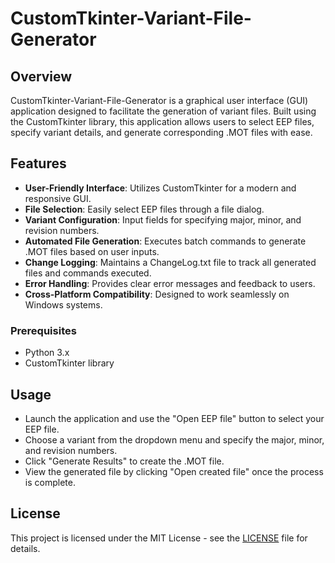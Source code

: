 # CustomTkinter-Variant-File-Generator

## Overview

CustomTkinter-Variant-File-Generator is a graphical user interface (GUI) application designed to facilitate the generation of variant files. Built using the CustomTkinter library, this application allows users to select EEP files, specify variant details, and generate corresponding .MOT files with ease.

## Features

- **User-Friendly Interface**: Utilizes CustomTkinter for a modern and responsive GUI.
- **File Selection**: Easily select EEP files through a file dialog.
- **Variant Configuration**: Input fields for specifying major, minor, and revision numbers.
- **Automated File Generation**: Executes batch commands to generate .MOT files based on user inputs.
- **Change Logging**: Maintains a ChangeLog.txt file to track all generated files and commands executed.
- **Error Handling**: Provides clear error messages and feedback to users.
- **Cross-Platform Compatibility**: Designed to work seamlessly on Windows systems.

### Prerequisites

- Python 3.x
- CustomTkinter library

## Usage

- Launch the application and use the "Open EEP file" button to select your EEP file.
- Choose a variant from the dropdown menu and specify the major, minor, and revision numbers.
- Click "Generate Results" to create the .MOT file.
- View the generated file by clicking "Open created file" once the process is complete.

## License

This project is licensed under the MIT License - see the [LICENSE](LICENSE) file for details.